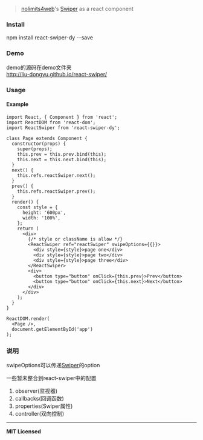 > [nolimits4web](https://github.com/nolimits4web)'s [Swiper](https://github.com/nolimits4web/swiper/) as a react component

### Install

  npm install react-swiper-dy --save

### Demo

demo的源码在demo文件夹    
http://liu-dongyu.github.io/react-swiper/

### Usage
#### Example
    import React, { Component } from 'react';
    import ReactDOM from 'react-dom';
    import ReactSwiper from 'react-swiper-dy';
    
    class Page extends Component {
      constructor(props) {
        super(props);
        this.prev = this.prev.bind(this);
        this.next = this.next.bind(this);
      }
      next() {
        this.refs.reactSwiper.next();
      }
      prev() {
        this.refs.reactSwiper.prev();
      }
      render() {
        const style = {
          height: '600px',
          width: '100%',
        };
        return (
          <div>
            {/* style or className is allow */}
            <ReactSwiper ref="reactSwiper" swipeOptions={{}}>
              <div style={style}>page one</div>
              <div style={style}>page two</div>
              <div style={style}>page three</div>
            </ReactSwiper>
            <div>
              <button type="button" onClick={this.prev}>Prev</button>
              <button type="button" onClick={this.next}>Next</button>
            </div>
          </div>
        );
      }
    }
    
    ReactDOM.render(
      <Page />,
      document.getElementById('app')
    );
    
### 说明

swipeOptions可以传递[Swiper](https://github.com/nolimits4web/swiper/)的option

一些暂未整合到react-swiper中的配置    
1. observer(监视器)    
2. callbacks(回调函数)    
3. properties(Swiper属性)    
4. controller(双向控制)    
    
---

**MIT Licensed**